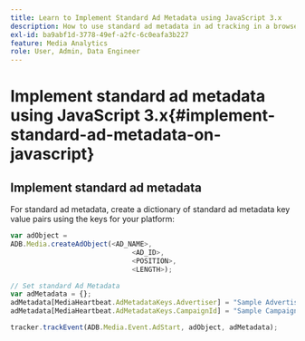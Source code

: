 ```yaml
---
title: Learn to Implement Standard Ad Metadata using JavaScript 3.x
description: How to use standard ad metadata in ad tracking in a browser using JavaScript 3.x apps.
exl-id: ba9abf1d-3778-49ef-a2fc-6c0eafa3b227
feature: Media Analytics
role: User, Admin, Data Engineer
---
```

# Implement standard ad metadata using JavaScript 3.x{#implement-standard-ad-metadata-on-javascript}

## Implement standard ad metadata

For standard ad metadata, create a dictionary of standard ad metadata key value pairs using the keys for your platform:

```js
var adObject =
ADB.Media.createAdObject(<AD_NAME>,
                              <AD_ID>,
                              <POSITION>,
                              <LENGTH>);

// Set standard Ad Metadata
var adMetadata = {};
adMetadata[MediaHeartbeat.AdMetadataKeys.Advertiser] = "Sample Advertiser";
adMetadata[MediaHeartbeat.AdMetadataKeys.CampaignId] = "Sample Campaign";

tracker.trackEvent(ADB.Media.Event.AdStart, adObject, adMetadata);
```
